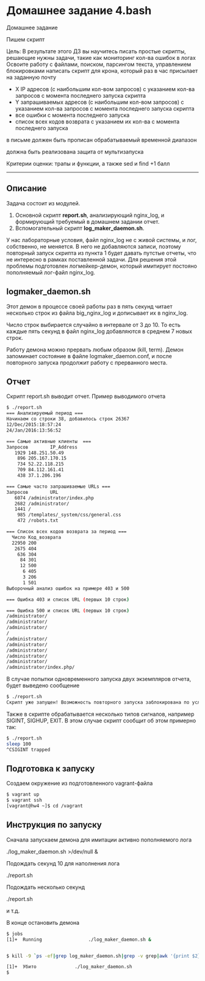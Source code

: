 # Домашнее задание 4.bash
Домашнее задание

Пишем скрипт

Цель: В результате этого ДЗ вы научитесь писать простые скрипты, решающие нужны задачи, такие как мониторинг кол-ва ошибок в логах Освоите работу с файлами, поиском, парсингом текста, управлением блокировками
написать скрипт для крона, который раз в час присылает на заданную почту

- X IP адресов (с наибольшим кол-вом запросов) с указанием кол-ва запросов c момента последнего запуска скрипта
- Y запрашиваемых адресов (с наибольшим кол-вом запросов) с указанием кол-ва запросов c момента последнего запуска скрипта
- все ошибки c момента последнего запуска
- список всех кодов возврата с указанием их кол-ва с момента последнего запуска

в письме должен быть прописан обрабатываемый временной диапазон

должна быть реализована защита от мультизапуска

Критерии оценки:
трапы и функции, а также sed и find +1 балл

---
## Описание 
Задача состоит из модулей.

1. Основной скрипт **report.sh**, анализирующий nginx_log, и формирующий требуемый в домашнем задании отчет.
2. Вспомогательный скрипт **log_maker_daemon.sh**.
 
У нас лабораторные условия, файл nginx_log не с живой системы, и лог, собственно, не меняется. В него не добавляются записи, поэтому повторный запуск скрипта из пункта 1 будет давать путстые отчеты, что не интересно в рамках поставленной задачи. Для решения этой проблемы подготовлен логмейкер-демон, который имитирует постояно пополняемый лог-файл nginx_log.

## logmaker_daemon.sh
Этот демон в процессе своей работы раз в пять секунд читает несколько строк из файла big_nginx_log и дописывает их в nginx_log. 

Число строк выбирается случайно в интервале от 3 до 10. То есть каждые пять секунд в файл  nginx_log добавляются в среднем 7 новых строк.

Работу демона можно прервать любым образом (kill, term). Демон запоминает состояние в файле logmaker_daemon.conf, и после повторного запуска продолжит работу с прерванного места.

## Отчет
Скрипт report.sh выводит отчет. Пример выводимого отчета
```bash
$ ./report.sh 
=== Анализируемый период ===
Начинаем со строки 38, добавилось строк 26367
12/Dec/2015:18:57:24
24/Jan/2016:13:56:52

=== Самые активные клиенты  ===
Запросов        IP_Address
   1929 148.251.50.49
    896 205.167.170.15
    734 52.22.118.215
    709 84.112.161.41
    438 37.1.206.196

=== Самые часто запрашиваемые URLs ===
Запросов        URL
   6074 /administrator/index.php
   2682 /administrator/
   1441 /
    985 /templates/_system/css/general.css
    472 /robots.txt

=== Список всех кодов возврата за период ===
  Число Код_возврата
  22950 200
   2675 404
    636 304
     84 301
     12 500
      6 405
      3 206
      1 501
Выборочный анализ ошибок на примере 403 и 500

=== Ошибка 403 и список URL (первых 10 строк)

=== Ошибка 500 и список URL (первых 10 строк)
/administrator/
/administrator/
/administrator/
/
/administrator/
/administrator/
/administrator/
/administrator/
/administrator/
/administrator/index.php/
```

В случае попытки одновременного запуска двух экземпляров отчета, будет выведено сообщение
```bash
$ ./report.sh
Скрипт уже запущен! Возможность повторного запуска заблокирована по условиям задачи
```

Также в скрипте обрабатывается несколько типов сигналов, например SIGINT, SIGHUP, EXIT. В этом случае скрипт сообщит об этом примерно так:

```bash
$ ./report.sh
sleep 100
^CSIGINT trapped
```


## Подготовка к запуску

Создаем окружение из подготовленного vagrant-файла

```bash
$ vagrant up
$ vagrant ssh
[vagrant@hw4 ~]$ cd /vagrant 
```



## Инструкция по запуску

Сначала запускаем демона для имитации активно пополняемого лога

./log_maker_daemon.sh >/dev/null &

Подождать секунд 10 для наполнения лога

./report.sh

Подождать несколько секунд

./report.sh

и т.д.

В конце остановить демона


```bash
$ jobs
[1]+  Running                 ./log_maker_daemon.sh &


$ kill -9 `ps -ef|grep log_maker_daemon.sh|grep -v grep|awk '{print $2}'`

[1]+  Убито              ./log_maker_daemon.sh
$
```

